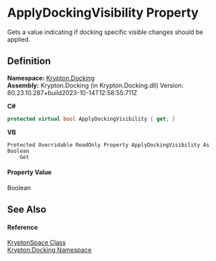 # ApplyDockingVisibility Property


Gets a value indicating if docking specific visible changes should be applied.



## Definition
**Namespace:** <a href="98399376-cf41-9454-4b4d-4fab2ca20bc7.md">Krypton.Docking</a>  
**Assembly:** Krypton.Docking (in Krypton.Docking.dll) Version: 80.23.10.287+build2023-10-14T12:58:55:711Z

**C#**
``` C#
protected virtual bool ApplyDockingVisibility { get; }
```
**VB**
``` VB
Protected Overridable ReadOnly Property ApplyDockingVisibility As Boolean
	Get
```



#### Property Value
Boolean

## See Also


#### Reference
<a href="638b8f4c-3645-edb8-b3d5-7598ea376868.md">KryptonSpace Class</a>  
<a href="98399376-cf41-9454-4b4d-4fab2ca20bc7.md">Krypton.Docking Namespace</a>  

